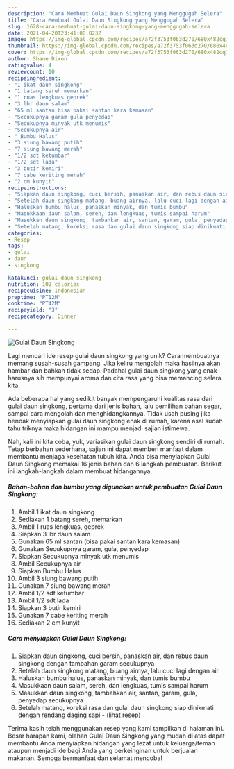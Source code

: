 ```yaml
---
description: "Cara Membuat Gulai Daun Singkong yang Menggugah Selera"
title: "Cara Membuat Gulai Daun Singkong yang Menggugah Selera"
slug: 1628-cara-membuat-gulai-daun-singkong-yang-menggugah-selera
date: 2021-04-20T23:41:08.823Z
image: https://img-global.cpcdn.com/recipes/a72f3753f063d270/680x482cq70/gulai-daun-singkong-foto-resep-utama.jpg
thumbnail: https://img-global.cpcdn.com/recipes/a72f3753f063d270/680x482cq70/gulai-daun-singkong-foto-resep-utama.jpg
cover: https://img-global.cpcdn.com/recipes/a72f3753f063d270/680x482cq70/gulai-daun-singkong-foto-resep-utama.jpg
author: Shane Dixon
ratingvalue: 4
reviewcount: 10
recipeingredient:
- "1 ikat daun singkong"
- "1 batang sereh memarkan"
- "1 ruas lengkuas geprek"
- "3 lbr daun salam"
- "65 ml santan bisa pakai santan kara kemasan"
- "Secukupnya garam gula penyedap"
- "Secukupnya minyak utk menumis"
- "Secukupnya air"
- " Bumbu Halus"
- "3 siung bawang putih"
- "7 siung bawang merah"
- "1/2 sdt ketumbar"
- "1/2 sdt lada"
- "3 butir kemiri"
- "7 cabe keriting merah"
- "2 cm kunyit"
recipeinstructions:
- "Siapkan daun singkong, cuci bersih, panaskan air, dan rebus daun singkong dengan tambahan garam secukupnya"
- "Setelah daun singkong matang, buang airnya, lalu cuci lagi dengan air"
- "Haluskan bumbu halus, panaskan minyak, dan tumis bumbu"
- "Masukkaan daun salam, sereh, dan lengkuas, tumis sampai harum"
- "Masukkan daun singkong, tambahkan air, santan, garam, gula, penyedap secukupnya"
- "Setelah matang, koreksi rasa dan gulai daun singkong siap dinikmati dengan rendang daging sapi           (lihat resep)"
categories:
- Resep
tags:
- gulai
- daun
- singkong

katakunci: gulai daun singkong 
nutrition: 102 calories
recipecuisine: Indonesian
preptime: "PT12M"
cooktime: "PT42M"
recipeyield: "3"
recipecategory: Dinner

---
```



![Gulai Daun Singkong](https://img-global.cpcdn.com/recipes/a72f3753f063d270/680x482cq70/gulai-daun-singkong-foto-resep-utama.jpg)

Lagi mencari ide resep gulai daun singkong yang unik? Cara membuatnya memang susah-susah gampang. Jika keliru mengolah maka hasilnya akan hambar dan bahkan tidak sedap. Padahal gulai daun singkong yang enak harusnya sih mempunyai aroma dan cita rasa yang bisa memancing selera kita.

Ada beberapa hal yang sedikit banyak mempengaruhi kualitas rasa dari gulai daun singkong, pertama dari jenis bahan, lalu pemilihan bahan segar, sampai cara mengolah dan menghidangkannya. Tidak usah pusing jika hendak menyiapkan gulai daun singkong enak di rumah, karena asal sudah tahu triknya maka hidangan ini mampu menjadi sajian istimewa.




Nah, kali ini kita coba, yuk, variasikan gulai daun singkong sendiri di rumah. Tetap berbahan sederhana, sajian ini dapat memberi manfaat dalam membantu menjaga kesehatan tubuh kita. Anda bisa menyiapkan Gulai Daun Singkong memakai 16 jenis bahan dan 6 langkah pembuatan. Berikut ini langkah-langkah dalam membuat hidangannya.

<!--inarticleads1-->

##### Bahan-bahan dan bumbu yang digunakan untuk pembuatan Gulai Daun Singkong:

1. Ambil 1 ikat daun singkong
1. Sediakan 1 batang sereh, memarkan
1. Ambil 1 ruas lengkuas, geprek
1. Siapkan 3 lbr daun salam
1. Gunakan 65 ml santan (bisa pakai santan kara kemasan)
1. Gunakan Secukupnya garam, gula, penyedap
1. Siapkan Secukupnya minyak utk menumis
1. Ambil Secukupnya air
1. Siapkan  Bumbu Halus
1. Ambil 3 siung bawang putih
1. Gunakan 7 siung bawang merah
1. Ambil 1/2 sdt ketumbar
1. Ambil 1/2 sdt lada
1. Siapkan 3 butir kemiri
1. Gunakan 7 cabe keriting merah
1. Sediakan 2 cm kunyit




<!--inarticleads2-->

##### Cara menyiapkan Gulai Daun Singkong:

1. Siapkan daun singkong, cuci bersih, panaskan air, dan rebus daun singkong dengan tambahan garam secukupnya
1. Setelah daun singkong matang, buang airnya, lalu cuci lagi dengan air
1. Haluskan bumbu halus, panaskan minyak, dan tumis bumbu
1. Masukkaan daun salam, sereh, dan lengkuas, tumis sampai harum
1. Masukkan daun singkong, tambahkan air, santan, garam, gula, penyedap secukupnya
1. Setelah matang, koreksi rasa dan gulai daun singkong siap dinikmati dengan rendang daging sapi -           (lihat resep)




Terima kasih telah menggunakan resep yang kami tampilkan di halaman ini. Besar harapan kami, olahan Gulai Daun Singkong yang mudah di atas dapat membantu Anda menyiapkan hidangan yang lezat untuk keluarga/teman ataupun menjadi ide bagi Anda yang berkeinginan untuk berjualan makanan. Semoga bermanfaat dan selamat mencoba!
